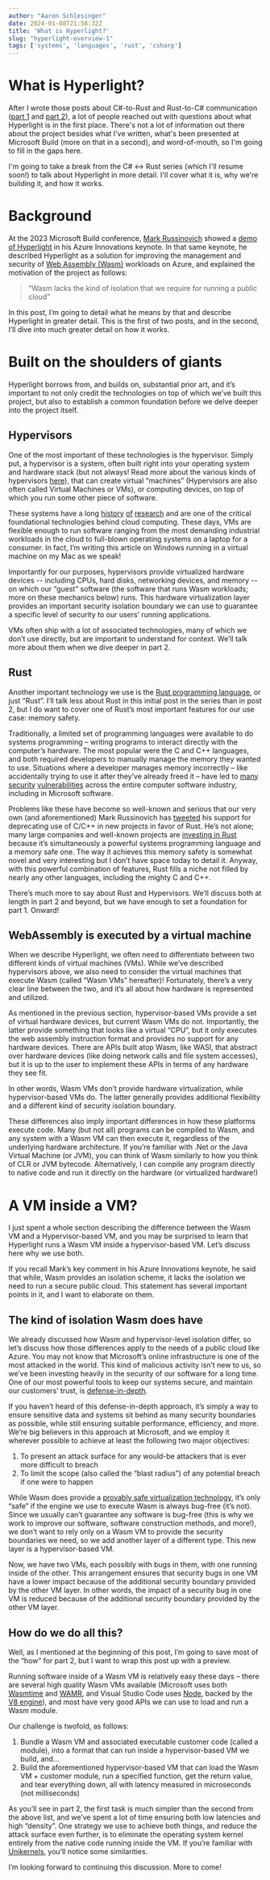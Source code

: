 ```yaml
---
author: "Aaron Schlesinger"
date: 2024-01-08T21:58:32Z
title: 'What is Hyperlight?'
slug: "hyperlight-overview-1"
tags: ['systems', 'languages', 'rust', 'csharp']
---
```


# What is Hyperlight?

After I wrote those posts about C#-to-Rust and Rust-to-C# communication ([part 1](/blog/2023-11-9-csharp-rust.md) and [part 2](/blog/2023-11-16-csharp-rust-2.md)), a lot of people reached out with questions about what Hyperlight is in the first place. There's not a lot of information out there about the project besides what I've written, what's been presented at Microsoft Build (more on that in a second), and word-of-mouth, so I'm going to fill in the gaps here.

I'm going to take a break from the C# <-> Rust series (which I'll resume soon!) to talk about Hyperlight in more detail. I'll cover what it is, why we're building it, and how it works.

# Background

At the 2023 Microsoft Build conference, [Mark Russinovich](https://www.linkedin.com/in/markrussinovich/) showed a [demo of Hyperlight](https://www.youtube.com/watch?v=Tz2SOjKZwVA) in his Azure Innovations keynote. In that same keynote, he described Hyperlight as a solution for improving the management and security of [Web Assembly (Wasm)](https://webassembly.org) workloads on Azure, and explained the motivation of the project as follows: 

>“Wasm lacks the kind of isolation that we require for running a public cloud” 

In this post, I’m going to detail what he means by that and describe Hyperlight in greater detail. This is the first of two posts, and in the second, I’ll dive into much greater detail on how it works. 

# Built on the shoulders of giants 

Hyperlight borrows from, and builds on, substantial prior art, and it’s important to not only credit the technologies on top of which we’ve built this project, but also to establish a common foundation before we delve deeper into the project itself.

## Hypervisors

One of the most important of these technologies is the hypervisor. Simply put, a hypervisor is a system, often built right into your operating system and hardware stack (but not always! Read more about the various kinds of hypervisors [here](https://www.geeksforgeeks.org/hypervisor/)), that can create virtual “machines” (Hypervisors are also often called Virtual Machines or VMs), or computing devices, on top of which you run some other piece of software. 

These systems have a long [history](https://en.wikipedia.org/wiki/Timeline_of_virtualization_development) [of](https://dl.acm.org/doi/fullHtml/10.1145/3365199) [research](https://web.eecs.umich.edu/~prabal/teaching/eecs582-w11/readings/Gol74.pdf) and are one of the critical foundational technologies behind cloud computing. These days, VMs are flexible enough to run software ranging from the most demanding industrial workloads in the cloud to full-blown operating systems on a laptop for a consumer. In fact, I’m writing this article on Windows running in a virtual machine on my Mac as we speak! 

Importantly for our purposes, hypervisors provide virtualized hardware devices -- including CPUs, hard disks, networking devices, and memory -- on which our “guest” software (the software that runs Wasm workloads; more on these mechanics below) runs. This hardware virtualization layer provides an important security isolation boundary we can use to guarantee a specific level of security to our users’ running applications. 

VMs often ship with a lot of associated technologies, many of which we don’t use directly, but are important to understand for context. We’ll talk more about them when we dive deeper in part 2. 

## Rust

Another important technology we use is the [Rust programming language](https://rust-lang.org), or just “Rust”. I’ll talk less about Rust in this initial post in the series than in post 2, but I do want to cover one of Rust’s most important features for our use case: memory safety. 

Traditionally, a limited set of programming languages were available to do systems programming – writing programs to interact directly with the computer’s hardware. The most popular were the C and C++ languages, and both required developers to manually manage the memory they wanted to use. Situations where a developer manages memory incorrectly – like accidentally trying to use it after they’ve already freed it – have led to [many](https://www.cisa.gov/news-events/news/urgent-need-memory-safety-software-products) [security](https://msrc.microsoft.com/blog/2019/07/a-proactive-approach-to-more-secure-code/) [vulnerabilities](https://www.chromium.org/Home/chromium-security/memory-safety/) across the entire computer software industry, including in Microsoft software. 

Problems like these have become so well-known and serious that our very own (and aforementioned) Mark Russinovich has [tweeted](https://twitter.com/markrussinovich/status/1571995117233504257?lang=en) his support for deprecating use of C/C++ in new projects in favor of Rust. He’s not alone; many large companies and well-known projects are [investing in Rust](https://rustmagazine.org/issue-1/2022-review-the-adoption-of-rust-in-business/) because it’s simultaneously a powerful systems programming language and a memory safe one. The way it achieves this memory safety is somewhat novel and very interesting but I don’t have space today to detail it. Anyway, with this powerful combination of features, Rust fills a niche not filled by nearly any other languages, including the mighty C and C++. 

There’s much more to say about Rust and Hypervisors. We’ll discuss both at length in part 2 and beyond, but we have enough to set a foundation for part 1. Onward! 

## WebAssembly is executed by a virtual machine 

When we describe Hyperlight, we often need to differentiate between two different kinds of virtual machines (VMs). While we’ve described hypervisors above, we also need to consider the virtual machines that execute Wasm (called “Wasm VMs” hereafter)! Fortunately, there’s a very clear line between the two, and it’s all about how hardware is represented and utilized. 

As mentioned in the previous section, hypervisor-based VMs provide a set of virtual hardware devices, but current Wasm VMs do not. Importantly, the latter provide something that looks like a virtual “CPU”, but it only executes the web assembly instruction format and provides no support for any hardware devices. There are APIs built atop Wasm, like WASI, that abstract over hardware devices (like doing network calls and file system accesses), but it is up to the user to implement these APIs in terms of any hardware they see fit. 

In other words, Wasm VMs don’t provide hardware virtualization, while hypervisor-based VMs do. The latter generally provides additional flexibility and a different kind of security isolation boundary. 

These differences also imply important differences in how these platforms execute code. Many (but not all) programs can be compiled to Wasm, and any system with a Wasm VM can then execute it, regardless of the underlying hardware architecture. If you’re familiar with .Net or the Java Virtual Machine (or JVM), you can think of Wasm similarly to how you think of CLR or JVM bytecode. Alternatively, I can compile any program directly to native code and run it directly on the hardware (or virtualized hardware!)  

# A VM inside a VM? 

I just spent a whole section describing the difference between the Wasm VM and a Hypervisor-based VM, and you may be surprised to learn that Hyperlight runs a Wasm VM inside a hypervisor-based VM. Let’s discuss here why we use both. 

If you recall Mark’s key comment in his Azure Innovations keynote, he said that while, Wasm provides an isolation scheme, it lacks the isolation we need to run a secure public cloud. This statement has several important points in it, and I want to elaborate on them. 

## The kind of isolation Wasm does have 

We already discussed how Wasm and hypervisor-level isolation differ, so let’s discuss how those differences apply to the needs of a public cloud like Azure. You may not know that Microsoft’s online infrastructure is one of the most attacked in the world. This kind of malicious activity isn’t new to us, so we’ve been investing heavily in the security of our software for a long time. One of our most powerful tools to keep our systems secure, and maintain our customers’ trust, is [defense-in-depth](https://azure.microsoft.com/en-us/blog/microsoft-azures-defense-in-depth-approach-to-cloud-vulnerabilities/).

If you haven’t heard of this defense-in-depth approach, it’s simply a way to ensure sensitive data and systems sit behind as many security boundaries as possible, while still ensuring suitable performance, efficiency, and more. We’re big believers in this approach at Microsoft, and we employ it wherever possible to achieve at least the following two major objectives: 

1. To present an attack surface for any would-be attackers that is ever more difficult to breach
2. To limit the scope (also called the “blast radius”) of any potential breach if one were to happen

While Wasm does provide a [provably safe virtualization technology](https://www.usenix.org/system/files/sec22-bosamiya.pdf), it’s only “safe” if the engine we use to execute Wasm is always bug-free (it’s not). Since we usually can’t guarantee any software is bug-free (this is why we work to improve our software, software construction methods, and more!), we don’t want to rely only on a Wasm VM to provide the security boundaries we need, so we add another layer of a different type. This new layer is a hypervisor-based VM.  

Now, we have two VMs, each possibly with bugs in them, with one running inside of the other. This arrangement ensures that security bugs in one VM have a lower impact because of the additional security boundary provided by the other VM layer. In other words, the impact of a security bug in one VM is reduced because of the additional security boundary provided by the other VM layer. 

## How do we do all this? 

Well, as I mentioned at the beginning of this post, I’m going to save most of the “how” for part 2, but I want to wrap this post up with a preview. 

Running software inside of a Wasm VM is relatively easy these days – there are several high quality Wasm VMs available (Microsoft uses both [Wasmtime](https://wasmtime.dev) and [WAMR](https://github.com/bytecodealliance/wasm-micro-runtime), and Visual Studio Code uses [Node](https://nodejs.org/en), backed by the [V8 engine](https://v8.dev)), and most have very good APIs we can use to load and run a Wasm module. 

Our challenge is twofold, as follows: 

1. Bundle a Wasm VM and associated executable customer code (called a module), into a format that can run inside a hypervisor-based VM we build, and...
2. Build the aforementioned hypervisor-based VM that can load the Wasm VM + customer module, run a specified function, get the return value, and tear everything down, all with latency measured in microseconds (not milliseconds) 

As you’ll see in part 2, the first task is much simpler than the second from the above list, and we’ve spent a lot of time ensuring both low latencies and high “density”. One strategy we use to achieve both things, and reduce the attack surface even further, is to eliminate the operating system kernel entirely from the native code running inside the VM. If you’re familiar with [Unikernels](http://unikernel.org), you’ll notice some similarities. 

I’m looking forward to continuing this discussion. More to come!
